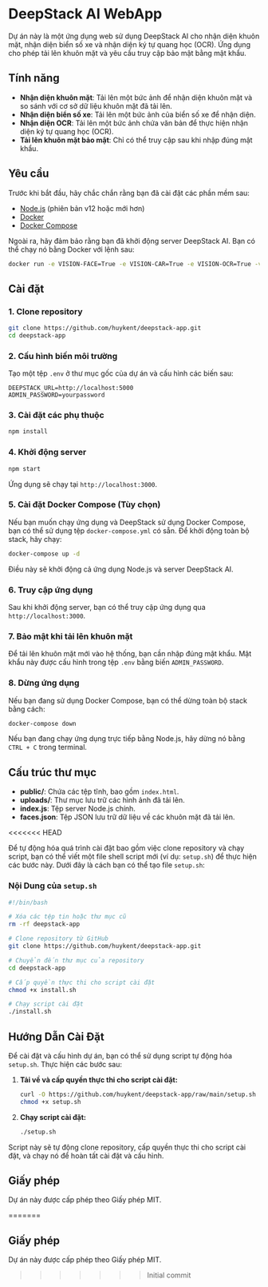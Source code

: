 
# DeepStack AI WebApp

Dự án này là một ứng dụng web sử dụng DeepStack AI cho nhận diện khuôn mặt, nhận diện biển số xe và nhận diện ký tự quang học (OCR). Ứng dụng cho phép tải lên khuôn mặt và yêu cầu truy cập bảo mật bằng mật khẩu.

## Tính năng

- **Nhận diện khuôn mặt**: Tải lên một bức ảnh để nhận diện khuôn mặt và so sánh với cơ sở dữ liệu khuôn mặt đã tải lên.
- **Nhận diện biển số xe**: Tải lên một bức ảnh của biển số xe để nhận diện.
- **Nhận diện OCR**: Tải lên một bức ảnh chứa văn bản để thực hiện nhận diện ký tự quang học (OCR).
- **Tải lên khuôn mặt bảo mật**: Chỉ có thể truy cập sau khi nhập đúng mật khẩu.

## Yêu cầu

Trước khi bắt đầu, hãy chắc chắn rằng bạn đã cài đặt các phần mềm sau:
- [Node.js](https://nodejs.org/en/) (phiên bản v12 hoặc mới hơn)
- [Docker](https://www.docker.com/)
- [Docker Compose](https://docs.docker.com/compose/)

Ngoài ra, hãy đảm bảo rằng bạn đã khởi động server DeepStack AI. Bạn có thể chạy nó bằng Docker với lệnh sau:

```bash
docker run -e VISION-FACE=True -e VISION-CAR=True -e VISION-OCR=True -v localstorage:/datastore -p 5000:5000 deepquestai/deepstack
```

## Cài đặt

### 1. Clone repository

```bash
git clone https://github.com/huykent/deepstack-app.git
cd deepstack-app
```

### 2. Cấu hình biến môi trường

Tạo một tệp `.env` ở thư mục gốc của dự án và cấu hình các biến sau:

```env
DEEPSTACK_URL=http://localhost:5000
ADMIN_PASSWORD=yourpassword
```

### 3. Cài đặt các phụ thuộc

```bash
npm install
```

### 4. Khởi động server

```bash
npm start
```

Ứng dụng sẽ chạy tại `http://localhost:3000`.

### 5. Cài đặt Docker Compose (Tùy chọn)

Nếu bạn muốn chạy ứng dụng và DeepStack sử dụng Docker Compose, bạn có thể sử dụng tệp `docker-compose.yml` có sẵn. Để khởi động toàn bộ stack, hãy chạy:

```bash
docker-compose up -d
```

Điều này sẽ khởi động cả ứng dụng Node.js và server DeepStack AI.

### 6. Truy cập ứng dụng

Sau khi khởi động server, bạn có thể truy cập ứng dụng qua `http://localhost:3000`.

### 7. Bảo mật khi tải lên khuôn mặt

Để tải lên khuôn mặt mới vào hệ thống, bạn cần nhập đúng mật khẩu. Mật khẩu này được cấu hình trong tệp `.env` bằng biến `ADMIN_PASSWORD`.

### 8. Dừng ứng dụng

Nếu bạn đang sử dụng Docker Compose, bạn có thể dừng toàn bộ stack bằng cách:

```bash
docker-compose down
```

Nếu bạn đang chạy ứng dụng trực tiếp bằng Node.js, hãy dừng nó bằng `CTRL + C` trong terminal.

## Cấu trúc thư mục

- **public/**: Chứa các tệp tĩnh, bao gồm `index.html`.
- **uploads/**: Thư mục lưu trữ các hình ảnh đã tải lên.
- **index.js**: Tệp server Node.js chính.
- **faces.json**: Tệp JSON lưu trữ dữ liệu về các khuôn mặt đã tải lên.

<<<<<<< HEAD

Để tự động hóa quá trình cài đặt bao gồm việc clone repository và chạy script, bạn có thể viết một file shell script mới (ví dụ: `setup.sh`) để thực hiện các bước này. Dưới đây là cách bạn có thể tạo file `setup.sh`:

### Nội Dung của `setup.sh`

```bash
#!/bin/bash

# Xóa các tệp tin hoặc thư mục cũ
rm -rf deepstack-app

# Clone repository từ GitHub
git clone https://github.com/huykent/deepstack-app.git

# Chuyển đến thư mục của repository
cd deepstack-app

# Cấp quyền thực thi cho script cài đặt
chmod +x install.sh

# Chạy script cài đặt
./install.sh
```



## Hướng Dẫn Cài Đặt

Để cài đặt và cấu hình dự án, bạn có thể sử dụng script tự động hóa `setup.sh`. Thực hiện các bước sau:

1. **Tải về và cấp quyền thực thi cho script cài đặt:**

   ```bash
   curl -O https://github.com/huykent/deepstack-app/raw/main/setup.sh
   chmod +x setup.sh
   ```

2. **Chạy script cài đặt:**

   ```bash
   ./setup.sh
   ```

Script này sẽ tự động clone repository, cấp quyền thực thi cho script cài đặt, và chạy nó để hoàn tất cài đặt và cấu hình.


## Giấy phép

Dự án này được cấp phép theo Giấy phép MIT.


=======
## Giấy phép

Dự án này được cấp phép theo Giấy phép MIT.
>>>>>>> Initial commit
